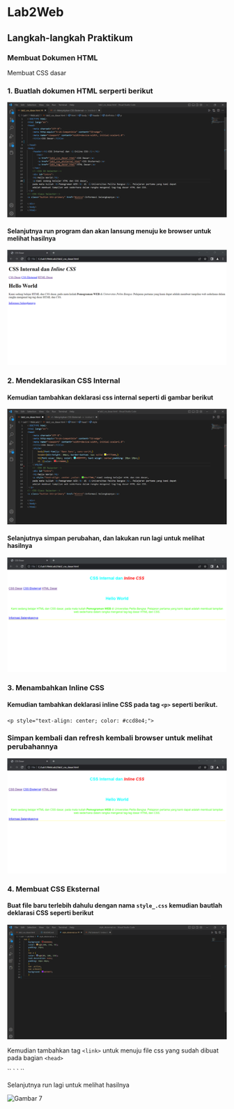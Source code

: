# Lab2Web
## Langkah-langkah Praktikum

### Membuat Dokumen HTML
Membuat CSS dasar
### 1. Buatlah dokumen HTML serperti berikut

![Gambar 1](Screenshoot/CSS1.png)
<p>
<p>

#### Selanjutnya run program dan akan lansung menuju ke browser untuk melihat hasilnya
![Gambar 2](Screenshoot/output2.png)
<p>
<p>

### 2.  Mendeklarasikan CSS Internal
#### Kemudian tambahkan deklarasi css internal seperti di gambar berikut
<p>
<p>

![Gambar 3](Screenshoot/Cssdasar.png)
<p>
<p>

#### Selanjutnya simpan perubahan, dan lakukan run lagi untuk melihat hasilnya

![Gambar 4](Screenshoot/output4.png)


### 3. Menambahkan Inline CSS
#### Kemudian tambahkan deklarasi inline CSS pada tag `<p>` seperti berikut. <p>
`<p style="text-align: center; color: #ccd8e4;">`
<p> 

### Simpan kembali dan refresh kembali browser untuk melihat perubahannya
<p>

![Gambar 5](Screenshoot/output5.png)
<p>
<p>

### 4. Membuat CSS Eksternal
#### Buat file baru terlebih dahulu dengan nama `style_.css` kemudian bautlah deklarasi CSS seperti berikut
<p>
<p>

![Gambar 6](Screenshoot/cssinternal.png)
<p>
<p>

Kemudian tambahkan tag `<link>` untuk menuju file css yang sudah dibuat pada bagian `<head>`
<p>
`<head>`
`<!-- menyisipkan css eksternal --> <link rel="stylesheet" href="style_eksternal.css" type="text/css">`
`<head>`
 <p>
 <p>
 Selanjutnya run lagi untuk melihat hasilnya
 <p>
 <p>

 ![Gambar 7](Screeshoot/csseksternal.png)
<p>
<p>

